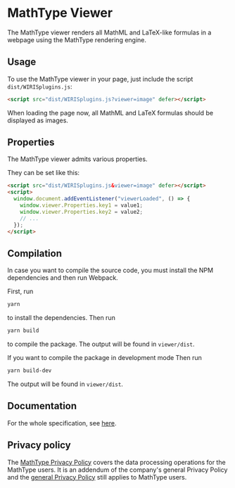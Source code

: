 # MathType Viewer

The MathType viewer renders all MathML and LaTeX-like formulas in a webpage using the MathType rendering engine.

## Usage

To use the MathType viewer in your page, just include the script `dist/WIRISplugins.js`:

```html
<script src="dist/WIRISplugins.js?viewer=image" defer></script>
```

When loading the page now, all MathML and LaTeX formulas should be displayed as images.

## Properties

The MathType viewer admits various properties.

They can be set like this:

```html
<script src="dist/WIRISplugins.js&viewer=image" defer></script>
<script>
  window.document.addEventListener("viewerLoaded", () => {
    window.viewer.Properties.key1 = value1;
    window.viewer.Properties.key2 = value2;
    // ...
  });
</script>
```

## Compilation

In case you want to compile the source code, you must install the NPM dependencies and then run Webpack.

First, run

```sh
yarn
```

to install the dependencies.
Then run

```sh
yarn build
```

to compile the package.
The output will be found in `viewer/dist`.

If you want to compile the package in development mode
Then run

```sh
yarn build-dev
```

The output will be found in `viewer/dist`.

## Documentation

For the whole specification, see [here](docs/spec.md).

## Privacy policy

The [MathType Privacy Policy](https://www.wiris.com/en/mathtype-privacy-policy/?utm_source=npmjs&utm_medium=referral) covers the data processing operations for the MathType users. It is an addendum of the company's general Privacy Policy and the [general Privacy Policy](https://www.wiris.com/en/privacy-policy?utm_source=npmjs&utm_medium=referral) still applies to MathType users.
